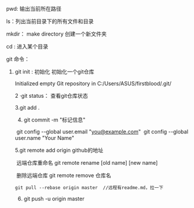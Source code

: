 pwd: 输出当前所在路径

ls：列出当前目录下的所有文件和目录

mkdir： make directory 创建一个新文件夹

cd : 进入某个目录

git 命令： 

1. git init :  初始化   初始化一个git仓库

   Initialized empty Git repository in C:/Users/ASUS/firstblood/.git/

   2 ·git status： 查看git仓库状态
   
   3.git add .
   
   4. git commit -m "标记信息"
   
   ​           git config --global user.email "you@example.com"
   ​          git config --global user.name "Your Name"
   
   
   
   5.git  remote add origin  github的地址
   
   ​       远端仓库重命名 git remote rename [old name]    [new name]
   
   ​    删除远端仓库   git remote remove 仓库名
   
   ```shell
   git pull --rebase origin master  //远程有readme.md，拉一下
   ```
   
   6. git push  -u origin master 

